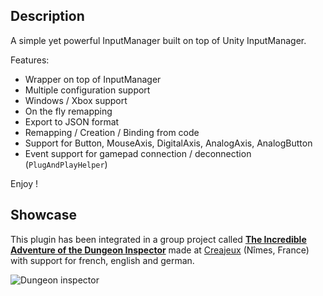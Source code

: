 ## Description
A simple yet powerful InputManager built on top of Unity InputManager.

Features:

  - Wrapper on top of InputManager
  - Multiple configuration support
  - Windows / Xbox support
  - On the fly remapping
  - Export to JSON format
  - Remapping / Creation / Binding from code
  - Support for Button, MouseAxis, DigitalAxis, AnalogAxis, AnalogButton
  - Event support for gamepad connection / deconnection (`PlugAndPlayHelper`)


Enjoy !


## Showcase

This plugin has been integrated in a group project called
**[The Incredible Adventure of the Dungeon Inspector](https://www.creajeux.fr/projet/the-incredible-adventure-of-the-dungeon-inspector/)**
made at [Creajeux](https://www.creajeux.fr/) (Nîmes, France) with support for french, english and german.


![Dungeon inspector](https://www.creajeux.fr/wp-content/uploads/2018/06/DungeonInspector_2018_06_18_15_24_58_749.jpg)

